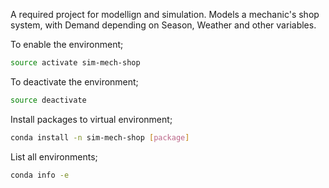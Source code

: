 A required project for modellign and simulation.
Models a mechanic's shop system, with Demand depending on Season, Weather and other variables.

To enable the environment;

```bash
source activate sim-mech-shop
```

To deactivate the environment;

```bash
source deactivate
```

Install packages to virtual environment;

```bash
conda install -n sim-mech-shop [package]
```

List all environments;

```bash
conda info -e
```
